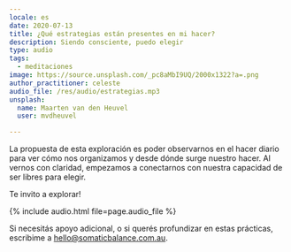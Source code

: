 ```yaml
---
locale: es
date: 2020-07-13
title: ¿Qué estrategias están presentes en mi hacer?
description: Siendo consciente, puedo elegir
type: audio
tags:
  - meditaciones
image: https://source.unsplash.com/_pc8aMbI9UQ/2000x1322?a=.png
author_practitioner: celeste
audio_file: /res/audio/estrategias.mp3
unsplash:
  name: Maarten van den Heuvel
  user: mvdheuvel

---
```


La propuesta de esta exploración es poder observarnos en el hacer diario para ver cómo nos organizamos y desde dónde
surge nuestro hacer. Al vernos con claridad, empezamos a conectarnos con nuestra capacidad de ser libres para elegir.

Te invito a explorar!

{% include audio.html  file=page.audio_file %}

Si necesitás apoyo adicional, o si querés profundizar en estas prácticas, escribime a
[hello@somaticbalance.com.au](mailto:hello@somaticbalance.com.au).
